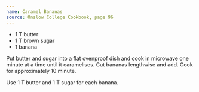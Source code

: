 ```yaml
---
name: Caramel Bananas
source: Onslow College Cookbook, page 96
---
```


* 1 T butter
* 1 T brown sugar
* 1 banana

Put butter and sugar into a flat ovenproof dish and cook in microwave one minute at a time until it caramelises.  Cut bananas lengthwise and add.  Cook for approximately 10 minute.

Use 1 T butter and 1 T sugar for each banana.

